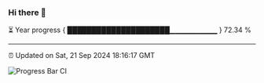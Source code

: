 ### Hi there 👋

⏳ Year progress { █████████████████████▁▁▁▁▁▁▁▁▁ } 72.34 %

---

⏰ Updated on Sat, 21 Sep 2024 18:16:17 GMT

![Progress Bar CI](https://github.com/liununu/liununu/workflows/Progress%20Bar%20CI/badge.svg)
